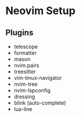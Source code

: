 # Neovim Setup

## Plugins
- telescope
- formatter
- mason
- nvim.pairs
- treesitter
- vim-tmux-navigator
- nvim-tree
- nvim-lspconfig
- dressing
- blink (auto-complete)
- lua-line
